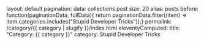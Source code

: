 layout: default
pagination:
  data: collections.post
  size: 20
  alias: posts
  before: function(paginationData, fullData){ return paginationData.filter((item)
    => item.categories.includes("Stupid Developer Tricks"));}
permalink: /category/{{ category | slugify }}/index.html
eleventyComputed:
  title: "Category: {{ category }}"
category: Stupid Developer Tricks
